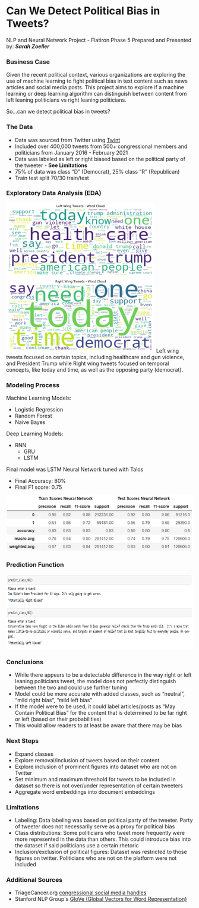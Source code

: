 # Can We Detect Political Bias in Tweets?
NLP and Neural Network Project - Flatiron Phase 5
Prepared and Presented by:  **_Sarah Zoeller_**

### Business Case   
Given the recent political context, various organizations are exploring the use of machine learning to fight political bias in text content such as news articles and social media posts. This project aims to explore if a machine learning or deep learning algorithm can distinguish between content from left leaning politicians vs right leaning politicians.

So...can we detect political bias in tweets?

### The Data
- Data was sourced from Twitter using [Twint](https://github.com/twintproject/twint/)
- Included over 400,000 tweets from 500+ congressional members and politicians from January 2016 - February 2021
- Data was labeled as left or right biased based on the political party of the tweeter - **See Limitations**
- 75% of data was class “D” (Democrat), 25% class “R” (Republican)
- Train test split 70/30 train/test

### Exploratory Data Analysis (EDA)
<img src="https://github.com/swzoeller/NLP-Capstone/blob/main/Images/wcl.png" width="400" height="200"/>

<img src="https://github.com/swzoeller/NLP-Capstone/blob/main/Images/wcr.png" width="400" height="200"/>
Left wing tweets focused on certain topics, including healthcare and gun violence, and President Trump while Right wing tweets focused on temporal concepts, like today and time, as well as the opposing party (democrat).

### Modeling Process
Machine Learning Models:
- Logistic Regression
- Random Forest
- Naive Bayes

Deep Learning Models:
- RNN
  - GRU  
  - LSTM
 
Final model was LSTM Neural Network tuned with Talos
  - Final Accuracy: 80%
  - Final F1 score: 0.75

![Final Model Stats](https://github.com/swzoeller/NLP-Capstone/blob/main/Images/finalmodel.png)

### Prediction Function
<img src="https://github.com/swzoeller/NLP-Capstone/blob/main/Images/prediction2.PNG" width="800" height="200"/>

### Conclusions
- While there appears to be a detectable difference in the way right or left leaning politicians tweet, the model does not perfectly distinguish between the two and could use further tuning
- Model could be more accurate with added classes, such as “neutral”, “mild right bias”, “mild left bias”
- If the model were to be used, it could label articles/posts as “May Contain Political Bias” for the content that is  determined to be far right or left (based on their probabilities)
- This would allow readers to at least be aware that there may be bias

### Next Steps
- Expand classes
- Explore removal/inclusion of tweets based on their content
- Explore inclusion of prominent figures into dataset who are not on Twitter
- Set minimum and maximum threshold for tweets to be included in dataset so there is not over/under representation of certain tweeters
- Aggregate word embeddings into document embeddings

### Limitations
- Labeling: Data labeling was based on political party of the tweeter. Party of tweeter does not necessarily serve as a proxy for political bias
- Class distributions: Some politicians who tweet more frequently were more represented in the data than others. This could introduce bias into the dataset if said politicians use a certain rhetoric
- Inclusion/exclusion of political figures: Dataset was restricted to those figures on twitter. Politicians who are not on the platform were not included

### Additional Sources
- TriageCancer.org [congressional social media handles](https://triagecancer.org/congressional-social-media)
- Stanford NLP Group's [GloVe (Global Vectors for Word Representation)](https://nlp.stanford.edu/projects/glove/)

